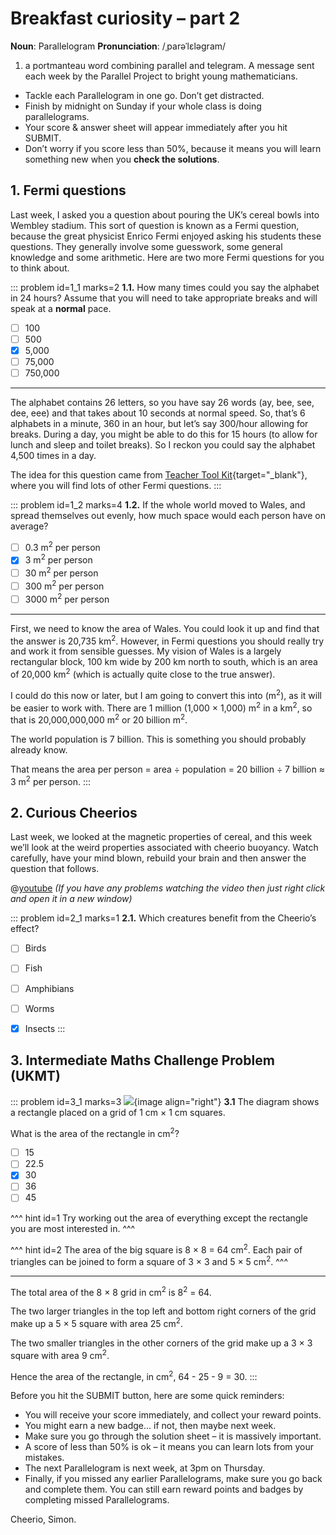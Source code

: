 # Breakfast curiosity – part 2

<div class="dictionary">

__Noun__: Parallelogram
__Pronunciation__: /ˌparəˈlɛləɡram/

1. a portmanteau word combining parallel and telegram. A message sent each
week by the Parallel Project to bright young mathematicians.

</div>

*	Tackle each Parallelogram in one go. Don’t get distracted.
*	Finish by midnight on Sunday if your whole class is doing parallelograms.
*	Your score & answer sheet will appear immediately after you hit SUBMIT.
*	Don’t worry if you score less than 50%, because it means you will learn something new when you __check the solutions__.


## 1. Fermi questions

Last week, I asked you a question about pouring the UK’s cereal bowls into Wembley stadium. This sort of question is known as a Fermi question, because the great physicist Enrico Fermi enjoyed asking his students these questions. They generally involve some guesswork, some general knowledge and some arithmetic. Here are two more Fermi questions for you to think about.

::: problem id=1_1 marks=2
__1.1.__ How many times could you say the alphabet in 24 hours? Assume that you will need to take appropriate breaks and will speak at a __normal__ pace.

* [ ] 100
* [ ] 500
* [x] 5,000
* [ ] 75,000
* [ ] 750,000

---

The alphabet contains 26 letters, so you have say 26 words (ay, bee, see, dee, eee) and that takes about 10 seconds at normal speed. So, that’s 6 alphabets in a minute, 360 in an hour, but let’s say 300/hour allowing for breaks. During a day, you might be able to do this for 15 hours (to allow for lunch and sleep and toilet breaks). So I reckon you could say the alphabet 4,500 times in a day.

The idea for this question came from [Teacher Tool Kit](https://www.teachertoolkit.co.uk/2017/04/28/fermi-questions/){target="_blank"}, where you will find lots of other Fermi questions.
:::

::: problem id=1_2 marks=4
__1.2.__ If the whole world moved to Wales, and spread themselves out evenly, how much space would each person have on average?

* [ ] 0.3 m<sup>2</sup> per person
* [x] 3 m<sup>2</sup> per person
* [ ] 30 m<sup>2</sup> per person
* [ ] 300 m<sup>2</sup> per person
* [ ] 3000 m<sup>2</sup> per person

---

First, we need to know the area of Wales. You could look it up and find that the answer is 20,735 km<sup>2</sup>. However, in Fermi questions you should really try and work it from sensible guesses. My vision of Wales is a largely rectangular block, 100 km wide by 200 km north to south, which is an area of 20,000 km<sup>2</sup> (which is actually quite close to the true answer).

I could do this now or later, but I am going to convert this into (m<sup>2</sup>), as it will be easier to work with. There are 1 million (1,000 × 1,000) m<sup>2</sup> in a km<sup>2</sup>, so that is 20,000,000,000 m<sup>2</sup> or 20 billion m<sup>2</sup>.  

The world population is 7 billion. This is something you should probably already know.  

That means the area per person = area ÷ population =  20 billion ÷ 7 billion ≈ 3 m<sup>2</sup> per person.
:::


## 2. Curious Cheerios

Last week, we looked at the magnetic properties of cereal, and this week we’ll look at the weird properties associated with cheerio buoyancy. Watch carefully, have your mind blown, rebuild your brain and then answer the question that follows.

@[youtube](mbKAwk-OG_w?rel=0) _(If you have any problems watching the video then just right click and open it in a new window)_

::: problem id=2_1 marks=1
__2.1.__ Which creatures benefit from the Cheerio’s effect?

* [ ] Birds
* [ ] Fish
* [ ] Amphibians
* [ ] Worms
* [x] Insects
:::


## 3.	Intermediate Maths Challenge Problem (UKMT)
<!--- (2011) Q5 --->

::: problem id=3_1 marks=3
![](/resources/9-05-breakfast-curiosity-part2/5-ukmt-question.jpg){image align="right"}
__3.1__ The diagram shows a rectangle placed on a grid of 1 cm × 1 cm squares.

What is the area of the rectangle in cm<sup>2</sup>?

* [ ] 15
* [ ] 22.5
* [x] 30
* [ ] 36
* [ ] 45

^^^ hint id=1
Try working out the area of everything except the rectangle you are most interested in.
^^^

^^^ hint id=2
The area of the big square is 8 × 8 = 64 cm<sup>2</sup>. Each pair of triangles can be joined to form a square of 3 × 3 and 5 × 5 cm<sup>2</sup>.
^^^

---

The total area of the 8 × 8 grid in cm<sup>2</sup> is 8<sup>2</sup> = 64.

The two larger triangles in the top left and bottom right corners of the grid make up a 5 × 5 square with area 25 cm<sup>2</sup>.

The two smaller triangles in the other corners of the grid make up a 3 × 3 square with area 9 cm<sup>2</sup>.

Hence the area of the rectangle, in cm<sup>2</sup>, 64 - 25 - 9 = 30.
:::

Before you hit the SUBMIT button, here are some quick reminders:

*	You will receive your score immediately, and collect your reward points.
*	You might earn a new badge... if not, then maybe next week.
*	Make sure you go through the solution sheet – it is massively important.
*	A score of less than 50% is ok – it means you can learn lots from your mistakes.
*	The next Parallelogram is next week, at 3pm on Thursday.
*	Finally, if you missed any earlier Parallelograms, make sure you go back and complete them. You can still earn reward points and badges by completing missed Parallelograms.

Cheerio,
Simon.
